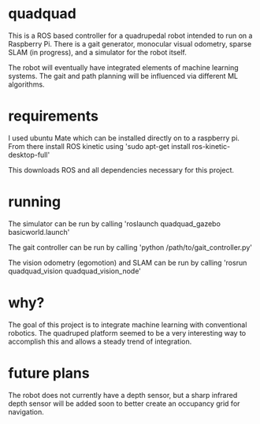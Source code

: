 # quadquad

This is a ROS based controller for a quadrupedal robot intended to run on a Raspberry Pi.  There is a gait generator, monocular visual odometry, sparse SLAM (in progress), and a simulator for the robot itself.

The robot will eventually have integrated elements of machine learning systems.  The gait and path planning will be influenced via different ML algorithms.

# requirements

I used ubuntu Mate which can be installed directly on to a raspberry pi.  From there install ROS kinetic using 'sudo apt-get install ros-kinetic-desktop-full'

This downloads ROS and all dependencies necessary for this project.

# running

The simulator can be run by calling 'roslaunch quadquad_gazebo basicworld.launch'

The gait controller can be run by calling 'python /path/to/gait_controller.py' 

The vision odometry (egomotion) and SLAM can be run by calling 'rosrun quadquad_vision quadquad_vision_node'


# why?

The goal of this project is to integrate machine learning with conventional robotics.  The quadruped platform seemed to be a very interesting way to accomplish this and allows a steady trend of integration.

# future plans

The robot does not currently have a depth sensor, but a sharp infrared depth sensor will be added soon to better create an occupancy grid for navigation.


